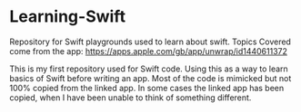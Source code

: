 # Learning-Swift
Repository for Swift playgrounds used to learn about swift. Topics Covered come from the app: https://apps.apple.com/gb/app/unwrap/id1440611372

This is my first repository used for Swift code. Using this as a way to learn basics of Swift before writing an app. Most of the code is mimicked but not 100% copied from the linked app. In some cases the linked app has been copied, when I have been unable to think of something different.
